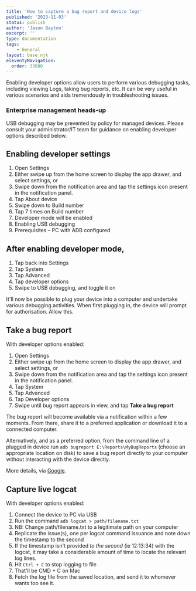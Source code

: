 ```yaml
---
title: 'How to capture a bug report and device logs'
published: '2023-11-03'
status: publish
author: 'Jason Bayton'
excerpt: ''
type: documentation
tags: 
    - General
layout: base.njk
eleventyNavigation:
  order: 33000
---
```

Enabling developer options allow users to perform various debugging tasks, including viewing Logs, taking bug reports, etc. It can be very useful in various scenarios and aids tremendously in troubleshooting issues.

<div class="callout">
<h3>Enterprise management heads-up</h3>

USB debugging may be prevented by policy for managed devices. Please consult your administrator/IT team for guidance on enabling developer options described below.

</div>

## Enabling developer settings

1. Open Settings
  1. Either swipe up from the home screen to display the app drawer, and select settings, or
  2. Swipe down from the notification area and tap the settings icon present in the notification panel.
2. Tap About device
3. Swipe down to Build number
4. Tap 7 times on Build number
5. Developer mode will be enabled
6. Enabling USB debugging
7. Prerequisites – PC with ADB configured

## After enabling developer mode,

1. Tap back into Settings
2. Tap System
3. Tap Advanced
4. Tap developer options
5. Swipe to USB debugging, and toggle it on

It'll now be possible to plug your device into a computer and undertake various debugging activities. When first plugging in, the device will prompt for authorisation. Allow this.

## Take a bug report

With developer options enabled:

1. Open Settings
  1. Either swipe up from the home screen to display the app drawer, and select settings, or
  2. Swipe down from the notification area and tap the settings icon present in the notification panel.
2. Tap System
3. Tap Advanced
4. Tap Developer options
5. Swipe until bug report appears in view, and tap **Take a bug report**

The bug report will become available via a notification within a few moments. From there, share it to a preferred application or download it to a connected computer.

Alternatively, and as a preferred option, from the command line of a plugged in device run `adb bugreport E:\Reports\MyBugReports` (choose an appropriate location on disk) to save a bug report directly to your computer without interacting with the device directly.

More details, via [Google](https://developer.android.com/studio/debug/bug-report).

## Capture live logcat
With developer options enabled:

1. Connect the device to PC via USB
2. Run the command `adb logcat > path/filename.txt`
  1. NB: Change path/filename.txt to a legitimate path on your computer
3. Replicate the issue(s), one per logcat command issuance and note down the timestamp to the second
  1. If the timestamp isn't provided _to the second_ (ie 12:13:34) with the logcat, it may take a considerable amount of time to locate the relevant log lines.
4. Hit `Ctrl + C` to stop logging to file
  1. That'll be CMD + C on Mac
5. Fetch the log file from the saved location, and send it to whomever wants too see it.